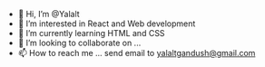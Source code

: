 - 👋 Hi, I’m @Yalalt
- 👀 I’m interested in React and Web development
- 🌱 I’m currently learning HTML and CSS
- 💞️ I’m looking to collaborate on ...
- 📫 How to reach me ... send email to yalaltgandush@gmail.com

<!---
Yalalt/Yalalt is a ✨ special ✨ repository because its `README.md` (this file) appears on your GitHub profile.
You can click the Preview link to take a look at your changes.
--->
